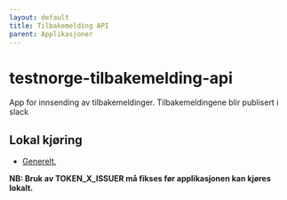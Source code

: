```yaml
---
layout: default
title: Tilbakemelding API
parent: Applikasjoner
---
```


# testnorge-tilbakemelding-api
App for innsending av tilbakemeldinger. Tilbakemeldingene blir publisert i slack

## Lokal kjøring
* [Generelt.](../../docs/local_general.md)

**NB: Bruk av TOKEN_X_ISSUER må fikses før applikasjonen kan kjøres lokalt.**

